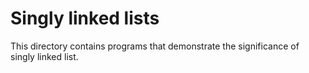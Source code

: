 # Singly linked lists

This directory contains programs that demonstrate the significance of singly linked list.
